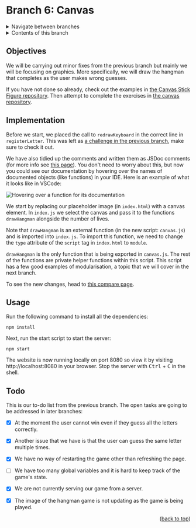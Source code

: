 <div id="top"></div>

<!-- BRANCH TITLE -->

# Branch 6: Canvas

<!-- Navigation -->
<details>
  <summary>Navigate between branches</summary>  
  <nav class="menu">
    <li><a href="https://github.com/manighahrmani/hangman-in-branches">Intro</a></li>
    <li><a href="https://github.com/portsoc/hangman-in-branches/tree/0">0: Variables</a></li>
    <li><a href="https://github.com/portsoc/hangman-in-branches/tree/1">1: Functions</a></li>
    <li><a href="https://github.com/portsoc/hangman-in-branches/tree/2">2: NPM</a></li>
    <li><a href="https://github.com/portsoc/hangman-in-branches/tree/3">3: DOM</a></li>
    <li><a href="https://github.com/portsoc/hangman-in-branches/tree/4">4: Events</a></li>
    <li><a href="https://github.com/portsoc/hangman-in-branches/tree/5">5: Debugging</a></li>
    <li>6: Canvas (this branch)</li>
    <li><a href="https://github.com/portsoc/hangman-in-branches/tree/7">7: Modularisation</a></li>
    <li><a href="https://github.com/portsoc/hangman-in-branches/tree/8">8: Server Part 1</a></li>
    <li><a href="https://github.com/portsoc/hangman-in-branches/tree/9">9: Server Part 2</a></li>
    <li><a href="https://github.com/portsoc/hangman-in-branches/tree/10">10: Style</a></li>
    <li><a href="https://github.com/portsoc/hangman-in-branches/tree/11">11: Linting</a></li>
    <li><a href="https://github.com/portsoc/hangman-in-branches/tree/12">12: Database</a></li>
    <li><a href="https://github.com/portsoc/hangman-in-branches/tree/13">13: SVG</a></li>
  </nav>
</details>

<!-- TABLE OF CONTENTS -->
<details>
  <summary>Contents of this branch</summary>
  <ol>
    <li><a href="#objectives">Objectives</a></li>
    <li><a href="#implementation">Implementation</a>
    <li><a href="#usage">Usage</a></li>
    <li><a href="#todo">Todo</a></li>
  </ol>
</details>

## Objectives

We will be carrying out minor fixes from the previous branch but mainly we will be focusing on graphics.
More specifically, we will draw the hangman that completes as the user makes wrong guesses.

If you have not done so already, check out the examples in
[the Canvas Stick Figure repository](https://github.com/portsoc/Web-Canvas-Stick-Figures).
Then attempt to complete the exercises in [the canvas repository](https://github.com/portsoc/ws_canvas).

## Implementation

Before we start, we placed the call to `redrawKeyboard` in the correct line in `registerLetter`.
This was left as [a challenge in the previous branch](https://github.com/manighahrmani/hangman-in-branches/tree/5#further-exploration), make sure to check it out.

We have also tidied up the comments and written them as JSDoc comments (for more info see [this page](https://jsdoc.app/about-getting-started.html)).
You don't need to worry about this, but now you could see our documentation by hovering over the names of documented objects (like functions) in your IDE.
Here is an example of what it looks like in VSCode:

![Hovering over a function for its documentation](https://i.imgur.com/dYvVqWb.png)

We start by replacing our placeholder image (in `index.html`) with a canvas element.
In `index.js` we select the canvas and pass it to the functions `drawHangman` alongside the number of lives.

Note that `drawHangman` is an external function (in the new script: `canvas.js`) and is imported into `index.js`.
To import this function, we need to change the `type` attribute of the `script` tag in `index.html` to `module`.

`drawHangman` is the only function that is being exported in `canvas.js`.
The rest of the functions are private helper functions within this script.
This script has a few good examples of modularisation, a topic that we will cover in the next branch.

To see the new changes, head to [this compare page](https://github.com/portsoc/hangman-in-branches/compare/5...6?diff=split).

## Usage

Run the following command to install all the dependencies:

```
npm install
```

Next, run the start script to start the server:

```
npm start
```

The website is now running locally on port 8080 so view it by visiting http://localhost:8080 in your browser.
Stop the server with <kbd>Ctrl</kbd> + <kbd>C</kbd> in the shell.

## Todo

This is our to-do list from the previous branch.
The open tasks are going to be addressed in later branches:

- [x] At the moment the user cannot win even if they guess all the letters correctly.

- [x] Another issue that we have is that the user can guess the same letter multiple times.

- [x] We have no way of restarting the game other than refreshing the page.

- [ ] We have too many global variables and it is hard to keep track of the game's state.

- [x] We are not currently serving our game from a server.

- [x] The image of the hangman game is not updating as the game is being played.

<p align="right">(<a href="#top">back to top</a>)</p>
